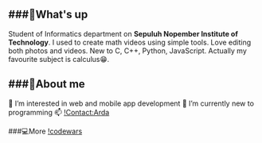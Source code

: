 ###🤙What's up
---
Student of Informatics department on **Sepuluh Nopember Institute of Technology**. I used to create math videos using simple tools. Love editing both photos and videos. New to C, C++, Python, JavaScript. Actually my favourite subject is calculus😁.

###🙆About me
---
👀 I’m interested in web and mobile app development
🌱 I’m currently new to programming
📫 [!Contact:Arda](ardanatha04@gmail.com)

###💻More
[!codewars](https://www.codewars.com/users/hihanghoeng33/badges/small)




